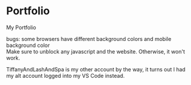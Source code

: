 # Portfolio
My Portfolio

bugs: some browsers have different background colors and mobile background color<br>
Make sure to unblock any javascript and the website. Otherwise, it won't work.

TiffanyAndLashAndSpa is my other account by the way, it turns out I had my alt account logged into my VS Code instead.
